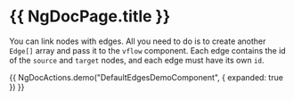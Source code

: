 # {{ NgDocPage.title }}

You can link nodes with edges. All you need to do is to create another `Edge[]` array and pass it to the `vflow` component. Each edge contains the id of the `source` and `target` nodes, and each edge must have its own `id`.

{{ NgDocActions.demo("DefaultEdgesDemoComponent", { expanded: true }) }}
